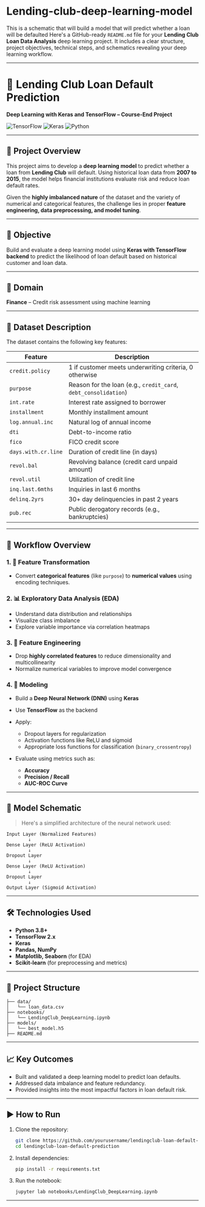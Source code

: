 # Lending-club-deep-learning-model
This is a schematic that will build a model that will predict whether a loan will be defaulted
Here's a GitHub-ready `README.md` file for your **Lending Club Loan Data Analysis** deep learning project. It includes a clear structure, project objectives, technical steps, and schematics revealing your deep learning workflow.

---

# 🤖 Lending Club Loan Default Prediction

**Deep Learning with Keras and TensorFlow – Course-End Project**

![TensorFlow](https://img.shields.io/badge/TensorFlow-Used-orange) ![Keras](https://img.shields.io/badge/Keras-Used-red) ![Python](https://img.shields.io/badge/Python-3.8+-blue.svg)

---

## 📌 Project Overview

This project aims to develop a **deep learning model** to predict whether a loan from **Lending Club** will default. Using historical loan data from **2007 to 2015**, the model helps financial institutions evaluate risk and reduce loan default rates.

Given the **highly imbalanced nature** of the dataset and the variety of numerical and categorical features, the challenge lies in proper **feature engineering, data preprocessing, and model tuning**.

---

## 🎯 Objective

Build and evaluate a deep learning model using **Keras with TensorFlow backend** to predict the likelihood of loan default based on historical customer and loan data.

---

## 🏦 Domain

**Finance** – Credit risk assessment using machine learning

---

## 🧾 Dataset Description

The dataset contains the following key features:

| Feature             | Description                                                     |
| ------------------- | --------------------------------------------------------------- |
| `credit.policy`     | 1 if customer meets underwriting criteria, 0 otherwise          |
| `purpose`           | Reason for the loan (e.g., `credit_card`, `debt_consolidation`) |
| `int.rate`          | Interest rate assigned to borrower                              |
| `installment`       | Monthly installment amount                                      |
| `log.annual.inc`    | Natural log of annual income                                    |
| `dti`               | Debt-to-income ratio                                            |
| `fico`              | FICO credit score                                               |
| `days.with.cr.line` | Duration of credit line (in days)                               |
| `revol.bal`         | Revolving balance (credit card unpaid amount)                   |
| `revol.util`        | Utilization of credit line                                      |
| `inq.last.6mths`    | Inquiries in last 6 months                                      |
| `delinq.2yrs`       | 30+ day delinquencies in past 2 years                           |
| `pub.rec`           | Public derogatory records (e.g., bankruptcies)                  |

---

## 🔄 Workflow Overview

### 1. 🔧 Feature Transformation

* Convert **categorical features** (like `purpose`) to **numerical values** using encoding techniques.

### 2. 📊 Exploratory Data Analysis (EDA)

* Understand data distribution and relationships
* Visualize class imbalance
* Explore variable importance via correlation heatmaps

### 3. 🧠 Feature Engineering

* Drop **highly correlated features** to reduce dimensionality and multicollinearity
* Normalize numerical variables to improve model convergence

### 4. 🤖 Modeling

* Build a **Deep Neural Network (DNN)** using **Keras**
* Use **TensorFlow** as the backend
* Apply:

  * Dropout layers for regularization
  * Activation functions like ReLU and sigmoid
  * Appropriate loss functions for classification (`binary_crossentropy`)
* Evaluate using metrics such as:

  * **Accuracy**
  * **Precision / Recall**
  * **AUC-ROC Curve**

---

## 🧪 Model Schematic

> Here's a simplified architecture of the neural network used:

```
Input Layer (Normalized Features)
        ↓
Dense Layer (ReLU Activation)
        ↓
Dropout Layer
        ↓
Dense Layer (ReLU Activation)
        ↓
Dropout Layer
        ↓
Output Layer (Sigmoid Activation)
```

---

## 🛠 Technologies Used

* **Python 3.8+**
* **TensorFlow 2.x**
* **Keras**
* **Pandas, NumPy**
* **Matplotlib, Seaborn** (for EDA)
* **Scikit-learn** (for preprocessing and metrics)

---

## 📁 Project Structure

```
├── data/
│   └── loan_data.csv
├── notebooks/
│   └── LendingClub_DeepLearning.ipynb
├── models/
│   └── best_model.h5
├── README.md
```

---

## 📈 Key Outcomes

* Built and validated a deep learning model to predict loan defaults.
* Addressed data imbalance and feature redundancy.
* Provided insights into the most impactful factors in loan default risk.

---

## ▶️ How to Run

1. Clone the repository:

   ```bash
   git clone https://github.com/yourusername/lendingclub-loan-default-prediction.git
   cd lendingclub-loan-default-prediction
   ```

2. Install dependencies:

   ```bash
   pip install -r requirements.txt
   ```

3. Run the notebook:

   ```bash
   jupyter lab notebooks/LendingClub_DeepLearning.ipynb
   ```

---


